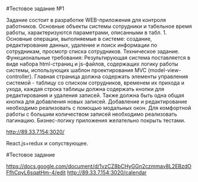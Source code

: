 #Тестовое задание №1

Задание состоит в разработке WEB-приложения для контроля работников. Основные объекты системы сотрудники и табельное время работы, характеризуются параметрами, описанными в табл. 1. Основные операции, выполняемые в системе: создание, редактирование данных, удаление и поиск информации по сотрудникам, просмотр списка сотрудников.
Техническое задание.
Функциональные требования: Результирующая система поставляется в виде набора html-страниц и js-файлов, содержащих логику работы системы, использующих шаблон проектирования MVC (model-view-controller).
Главная страница должна содержать элементы управления системой - таблицу со списком сотрудников, временем их прихода и ухода, каждая строка таблицы должна содержать кнопки для редактирования и удаления записей.  Также должна быть одна общая кнопка для добавления новых записей.
Добавление и редактирование необходимо реализовать с помощью модальных окон. Для комфортной работы с большим количеством записей необходимо реализовать пагинацию.
Бизнес-логику приложения желательно покрыть тестами.

http://89.33.7.154:3020/

React.js+redux и сопуствующее. 

#Тестовое задание 

https://docs.google.com/document/d/1vzCZ8bCHyGGn2czmmav8L2EBzdOFfhCpyL6sqatHm-4/edit
http://89.33.7.154:3020/calendar
